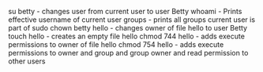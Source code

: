 su betty - changes user from current user to user Betty
whoami - Prints effective username of current user
groups - prints all groups current user is part of
sudo chown betty hello - changes owner of file hello to user Betty
touch hello - creates an empty file hello
chmod 744 hello - adds execute permissions to owner of file hello
chmod 754 hello - adds execute permissions to owner and group and group owner and read permission to other users

